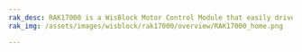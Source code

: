 ```yaml
---
rak_desc: RAK17000 is a WisBlock Motor Control Module that easily drives one stepper motor or two DC motors.
rak_img: /assets/images/wisblock/rak17000/overview/RAK17000_home.png

---
```


<rk-redirect to="/Product-Categories/WisBlock/RAK17000/Overview/" />